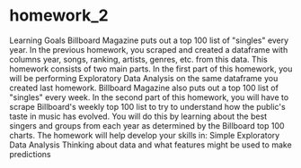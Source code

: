 # homework_2
Learning Goals
Billboard Magazine puts out a top 100 list of "singles" every year. In the previous homework, you scraped and created a dataframe with columns year, songs, ranking, artists, genres, etc. from this data.
This homework consists of two main parts. 
In the first part of this homework, you will be performing Exploratory Data Analysis on the same dataframe you created last homework.
Billboard Magazine also puts out a top 100 list of "singles" every week.
In the second part of this homework, you will have to scrape Billboard's weekly top 100 list to try to understand how the public's taste in music has evolved. You will do this by learning about the best singers and groups from each year as determined by the Billboard top 100 charts.
The homework will help develop your skills in:
Simple Exploratory Data Analysis
Thinking about data and what features might be used to make predictions

